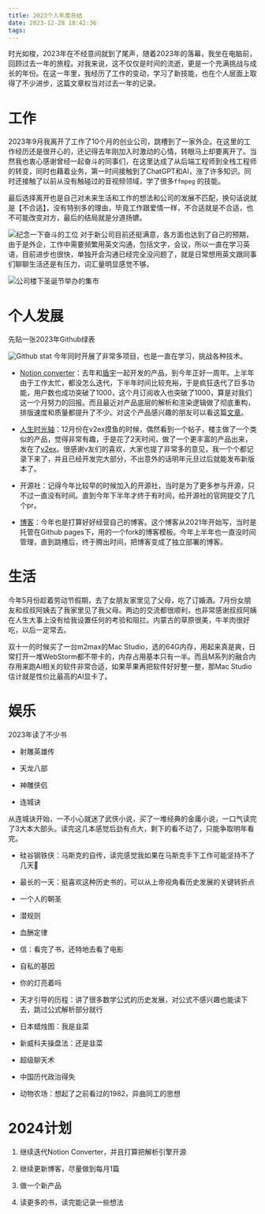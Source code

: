 ```yaml
---
title: 2023个人年度总结
date: 2023-12-28 18:42:36
tags:
---
```


时光如梭，2023年在不经意间就到了尾声，随着2023年的落幕，我坐在电脑前，回顾过去一年的旅程。对我来说，这不仅仅是时间的流逝，更是一个充满挑战与成长的年份。在这一年里，我经历了工作的变动，学习了新技能，也在个人层面上取得了不少进步，这篇文章权当对过去一年的记录。
<!--more-->
# 工作
2023年9月我离开了工作了10个月的创业公司，跳槽到了一家外企。在这里的工作经历还是很开心的，还记得去年刚加入时激动的心情，转眼马上却要离开了。当然我也衷心感谢曾经一起奋斗的同事们，在这里达成了从后端工程师到全栈工程师的转变，同时也藉着业务，第一时间接触到了ChatGPT和AI，涨了许多知识。同时还接触了以前从没有触碰过的音视频领域，学了很多`ffmpeg` 的技能。

最后选择离开也是自己对未来生活和工作的想法和公司的发展不匹配，换句话说就是【不合适】，没有特别多的理由，毕竟工作跟爱情一样，不合适就是不合适，也不可能改变对方，最后的结局就是分道扬镳。

![纪念一下奋斗的工位](img1.webp)
对于新公司目前还挺满意，各方面也达到了自己的预期，由于是外企，工作中需要频繁用英文沟通，包括文字，会议，所以一直在学习英语，目前进步也很快，单独开会沟通已经完全没问题了，就是日常想用英文跟同事们聊聊生活还是有压力，词汇量明显感觉不够。

![公司楼下圣诞节举办的集市](img2.webp)
# 个人发展
先贴一张2023年Github绿表

![Github stat](img3.webp)
今年同时开展了非常多项目，也是一直在学习，挑战各种技术。

- [Notion converter](https://notionconverter.com/)：去年和[盾宇](https://bento.me/dunyu)一起开发的产品，到今年正好一周年。上半年由于工作太忙，都没怎么迭代，下半年时间比较充裕，于是疯狂迭代了巨多功能，用户数也成功突破了1000，这个月订阅收入也突破了1000，算是对我们这一个月努力的回报。而且最近对产品底层的解析和渲染逻辑做了彻底重构，排版速度和质量都提升了不少。对这个产品感兴趣的朋友可以看这篇[文章](https://blog.zshnb.com/2023-12-04-notion-converter-annual.html)。

- [人生时光轴](https://zshnb.com/lifetime)：12月份在v2ex摸鱼的时候，偶然看到一个帖子，楼主做了一个类似的产品，觉得非常有趣，于是花了2天时间，做了一个更丰富的产品出来，发在了[v2ex](https://v2ex.com/t/999288?p=1)。很感谢v友们的喜欢，大家也提了非常多的意见，我一个个都记录下来了，并且已经开发完大部分，不出意外的话明年元旦过后就能发布新版本了。

- 开源社：记得今年比较早的时候加入的开源社，当时是为了更多参与开源，只不过一直没有时间。直到今年下半年才终于有时间，给开源社的官网提交了几个pr。

- [博客](https://blog.zshnb.com/)：今年也是打算好好经营自己的博客。这个博客从2021年开始写，当时是托管在Github pages下，用的一个fork的博客模板。今年上半年也一直没时间管理，直到跳槽后，终于腾出时间，把博客变成了独立部署的博客。

# 生活
今年5月份趁着劳动节假期，去了女朋友家里见了父母，吃了订婚酒。7月份女朋友和叔叔阿姨去了我家里见了我父母。两边的交流都很顺利，也非常感谢叔叔阿姨在人生大事上没有给我设置任何的考验和阻拦。内蒙古的草原很美，牛羊肉很好吃，以后一定常去。

双十一的时候买了一台m2max的Mac Studio，选的64G内存，用起来真是爽，日常打开一堆WebStorm都不带卡的，内存占用基本只有一半。而且M系列的融合内存用来跑AI相关的软件非常合适，如果苹果再把软件好好整一整，那Mac Studio估计就是性价比最高的AI显卡了。

# 娱乐
2023年读了不少书

- 射雕英雄传

- 天龙八部

- 神雕侠侣

- 连城诀

从连城诀开始，一不小心就迷了武侠小说，买了一堆经典的金庸小说，一口气读完了3大本大部头。读完这几本感觉后劲有点大，剩下的看不动了，只能争取明年看完。

- 硅谷钢铁侠：马斯克的自传，读完感觉我如果在马斯克手下工作可能坚持不了几天🤣

- 最长的一天：挺喜欢这种历史书的，可以从上帝视角看历史发展的关键转折点

- 一个人的朝圣

- 潜规则

- 血酬定律

- 信：看完了书，还特地去看了电影

- 自私的基因

- 你的灯亮着吗

- 天才引导的历程：讲了很多数学公式的历史发展，对公式不感兴趣也能读下去，跳过公式解析部分就行

- 日本蜡烛图：我是韭菜

- 新威科夫操盘法：还是韭菜

- 超级聊天术

- 中国历代政治得失

- 动物农场：想起了之前看过的1982，异曲同工的思想

# 2024计划
1. 继续迭代Notion Converter，并且打算把解析引擎开源

1. 继续更新博客，尽量做到每月1篇

1. 做一个新产品

1. 读更多的书，读完能记录一些想法
